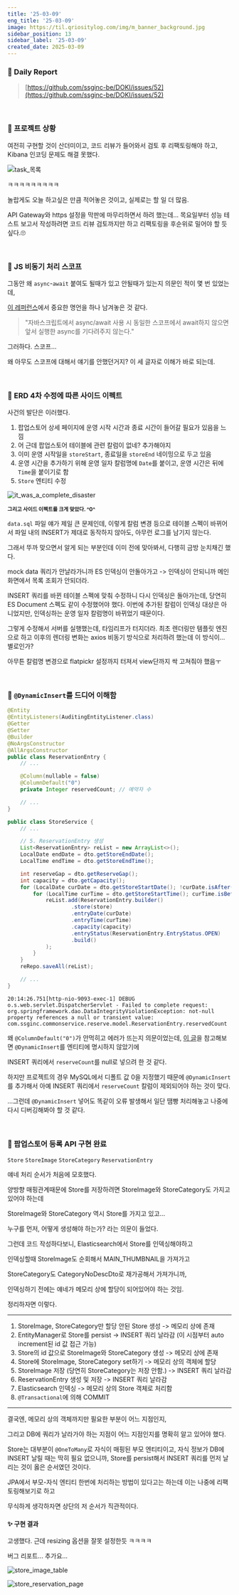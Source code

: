 ```yaml
---
title: '25-03-09'
eng_title: '25-03-09'
image: https://til.qriositylog.com/img/m_banner_background.jpg
sidebar_position: 13
sidebar_label: '25-03-09'
created_date: 2025-03-09
---
```


### 📌 Daily Report
> [https://github.com/ssginc-be/DOKI/issues/52](https://github.com/ssginc-be/DOKI/issues/52)

<br/>

### 📌 프로젝트 상황

여전히 구현할 것이 산더미이고, 코드 리뷰가 들어와서 검토 후 리팩토링해야 하고, Kibana 인코딩 문제도 해결 못했다.

![task_목록](https://github.com/user-attachments/assets/ffe35690-d7f6-41fd-8a1a-b05d12b77fc2)

ㅋㅋㅋㅋㅋㅋㅋㅋㅋ

놀랍게도 오늘 하고싶은 만큼 적어놓은 것이고, 실제로는 할 일 더 많음.

API Gateway와 https 설정을 막판에 마무리하면서 하려 했는데... 목요일부터 성능 테스트 보고서 작성하려면 코드 리뷰 검토까지만 하고 리팩토링을 후순위로 밀어야 할 듯 싶다.🙄

<br />

### 📌 JS 비동기 처리 스코프

그동안 왜 `async`-`await` 붙여도 될때가 있고 안될때가 있는지 의문인 적이 몇 번 있었는데,

[이 레퍼런스](https://growing-jiwoo.tistory.com/74)에서 중요한 명언을 하나 남겨놓은 것 같다.

> "자바스크립트에서 async/await 사용 시 동일한 스코프에서 await하지 않으면 앞서 실행한 async를 기다려주지 않는다."

그러하다. 스코프...

왜 아무도 스코프에 대해서 얘기를 안했던거지? 이 세 글자로 이해가 바로 되는데.

<br />

### 📌 ERD 4차 수정에 따른 사이드 이펙트

사건의 발단은 이러했다.

1. 팝업스토어 상세 페이지에 운영 시작 시간과 종료 시간이 들어갈 필요가 있음을 느낌
2. 어 근데 팝업스토어 테이블에 관련 칼럼이 없네? 추가해야지
3. 이미 운영 시작일을 `storeStart`, 종료일을 `storeEnd` 네이밍으로 두고 있음
4. 운영 시간을 추가하기 위해 운영 일자 칼럼명에 `Date`를 붙이고, 운영 시간은 뒤에 `Time`을 붙이기로 함
5. `Store` 엔티티 수정

![it_was_a_complete_disaster](https://github.com/user-attachments/assets/64ab3429-0265-433f-a1d6-0296311754ee)

<sup><b>그리고 사이드 이펙트를 크게 맞았다. ^0^</b></sup>

`data.sql` 파일 얘가 제일 큰 문제인데, 이렇게 칼럼 변경 등으로 테이블 스펙이 바뀌어서 파일 내의 INSERT가 제대로 동작하지 않아도, 아무런 로그를 남기지 않는다.

그래서 뚜까 맞으면서 알게 되는 부분인데 이미 전에 맞아봐서, 다행히 금방 눈치채긴 했다.

mock data 쿼리가 안날라가니까 ES 인덱싱이 안돌아가고 -> 인덱싱이 안되니까 메인화면에서 목록 조회가 안되더라.

INSERT 쿼리를 바뀐 테이블 스펙에 맞춰 수정하니 다시 인덱싱은 돌아가는데, 당연히 ES Document 스펙도 같이 수정했어야 했다. 이번에 추가된 칼럼이 인덱싱 대상은 아니었지만, 인덱싱하는 운영 일자 칼럼명이 바뀌었기 때문이다.

그렇게 수정해서 서버를 실행했는데, 타임리프가 터지더라. 최초 렌더링만 템플릿 엔진으로 하고 이후의 렌더링 변화는 axios 비동기 방식으로 처리하려 했는데 이 방식이... 별로인가?

아무튼 칼럼명 변경으로 flatpickr 설정까지 터져서 view단까지 싹 고쳐줘야 했음ㅜ


<br />

### 📌 `@DynamicInsert`를 드디어 이해함

```java title=ReservationEntry.java
@Entity
@EntityListeners(AuditingEntityListener.class)
@Getter
@Setter
@Builder
@NoArgsConstructor
@AllArgsConstructor
public class ReservationEntry {
    // ...

    @Column(nullable = false)
    @ColumnDefault("0")
    private Integer reservedCount; // 예약자 수

    // ...
}
```

```java title=StoreService.java
public class StoreService {
    // ... 

    // 5. ReservationEntry 생성
    List<ReservationEntry> reList = new ArrayList<>();
    LocalDate endDate = dto.getStoreEndDate();
    LocalTime endTime = dto.getStoreEndTime();

    int reserveGap = dto.getReserveGap();
    int capacity = dto.getCapacity();
    for (LocalDate curDate = dto.getStoreStartDate(); !curDate.isAfter(endDate); curDate = curDate.plusDays(1)) {
        for (LocalTime curTime = dto.getStoreStartTime(); curTime.isBefore(endTime); curTime = curTime.plusMinutes(reserveGap)) {
            reList.add(ReservationEntry.builder()
                    .store(store)
                    .entryDate(curDate)
                    .entryTime(curTime)
                    .capacity(capacity)
                    .entryStatus(ReservationEntry.EntryStatus.OPEN)
                    .build()
            );
        }
    }
    reRepo.saveAll(reList);

    // ...
}
```

```log
20:14:26.751[http-nio-9093-exec-1] DEBUG o.s.web.servlet.DispatcherServlet - Failed to complete request: org.springframework.dao.DataIntegrityViolationException: not-null property references a null or transient value: com.ssginc.commonservice.reserve.model.ReservationEntry.reservedCount
```

왜 `@ColumnDefault("0")`가 안먹히고 에러가 뜨는지 의문이었는데, [이 글](https://eocoding.tistory.com/71)을 참고해보면 `@DynamicInsert`를 엔티티에 명시하지 않았기에

INSERT 쿼리에서 `reserveCount`를 null로 넣으려 한 것 같다.

하지만 프로젝트의 경우 MySQL에서 디폴트 값 0을 지정했기 때문에 `@DynamicInsert`를 추가해서 아예 INSERT 쿼리에서 `reserveCount` 칼럼이 제외되어야 하는 것이 맞다.

...그런데 `@DynamicInsert` 넣어도 똑같이 오류 발생해서 일단 땜빵 처리해놓고 나중에 다시 디버깅해봐야 할 것 같다.

<br />

### 📌 팝업스토어 등록 API 구현 완료

`Store` `StoreImage` `StoreCategory` `ReservationEntry`

얘네 처리 순서가 처음에 모호했다.

양방향 매핑관계때문에 Store를 저장하려면 StoreImage와 StoreCategory도 가지고 있어야 하는데

StoreImage와 StoreCategory 역시 Store를 가지고 있고...

누구를 먼저, 어떻게 생성해야 하는가? 라는 의문이 들었다.

그런데 코드 작성하다보니, Elasticsearch에서 Store를 인덱싱해야하고

인덱싱할때 StoreImage도 순회해서 MAIN_THUMBNAIL을 가져가고

StoreCategory도 CategoryNoDescDto로 재가공해서 가져가니까,

인덱싱하기 전에는 얘네가 메모리 상에 할당이 되어있어야 하는 것임.

정리하자면 이렇다.

---
1. StoreImage, StoreCategory만 할당 안된 Store 생성 -> 메모리 상에 존재
2. EntityManager로 Store를 persist -> INSERT 쿼리 날라감 (이 시점부터 auto increment된 id 값 접근 가능)
3. Store의 id 값으로 StoreImage와 StoreCategory 생성 -> 메모리 상에 존재
4. Store에 StoreImage, StoreCategory set하기 -> 메모리 상의 객체에 할당
5. StoreImage 저장 (당연히 StoreCategory는 저장 안함.) -> INSERT 쿼리 날라감
6. ReservationEntry 생성 및 저장 -> INSERT 쿼리 날라감
7. Elasticsearch 인덱싱 -> 메모리 상의 Store 객체로 처리함
8. `@Transactional`에 의해 COMMIT
---

결국엔, 메모리 상의 객체까지만 필요한 부분이 어느 지점인지,

그리고 DB에 쿼리가 날라가야 하는 지점이 어느 지점인지를 명확히 알고 있어야 했다.

Store는 대부분이 `@OneToMany`로 자식이 매핑된 부모 엔티티이고, 자식 정보가 DB에 INSERT 날릴 때는 딱히 필요 없으니까, Store를 persist해서 INSERT 쿼리를 먼저 날리는 것이 옳은 순서였던 것이다.

JPA에서 부모-자식 엔티티 한번에 처리하는 방법이 있다고는 하는데 이는 나중에 리팩토링해보기로 하고

무식하게 생각하자면 상단의 저 순서가 직관적이다.


#### ✨ 구현 결과

고생했다. 근데 resizing 옵션을 잘못 설정한듯 ㅋㅋㅋㅋ

버그 리포트... 추가요...

![store_image_table](https://github.com/user-attachments/assets/be9b90db-ecb5-4c4e-bb6d-8e504150b578)

![store_reservation_page](https://github.com/user-attachments/assets/6dc5e471-7c0c-4d26-857d-d21b58be90d3)